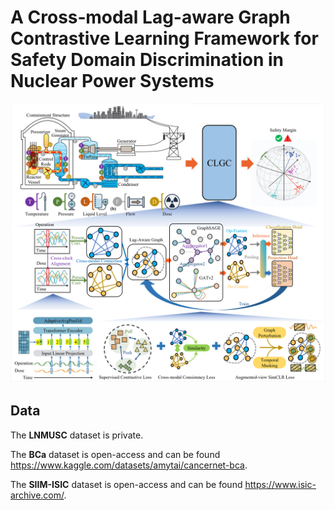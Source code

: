 # A Cross‑modal Lag-aware Graph Contrastive Learning Framework for Safety Domain Discrimination in Nuclear Power Systems

![image](https://github.com/JinlinYY/CLGC/blob/main/Abstract_graph.png)

## Data

The **LNMUSC** dataset is private.

The **BCa** dataset is open-access and can be found https://www.kaggle.com/datasets/amytai/cancernet-bca.

The **SIIM-ISIC** dataset is open-access and can be found https://www.isic-archive.com/.


 


